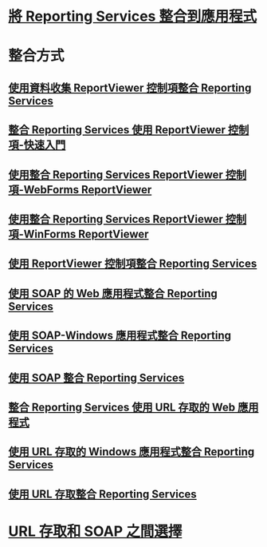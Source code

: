 # [將 Reporting Services 整合到應用程式](integrating-reporting-services-into-applications.md)

# 整合方式
## [使用資料收集 ReportViewer 控制項整合 Reporting Services](integrating-reporting-services-using-reportviewer-controls-data-collection.md)
## [整合 Reporting Services 使用 ReportViewer 控制項-快速入門](integrating-reporting-services-using-reportviewer-controls-get-started.md)
## [使用整合 Reporting Services ReportViewer 控制項-WebForms ReportViewer](using-the-webforms-reportviewer-control.md)
## [使用整合 Reporting Services ReportViewer 控制項-WinForms ReportViewer](using-the-winforms-reportviewer-control.md)
## [使用 ReportViewer 控制項整合 Reporting Services](integrating-reporting-services-using-reportviewer-controls.md)
## [使用 SOAP 的 Web 應用程式整合 Reporting Services](integrating-reporting-services-using-soap-web-application.md)
## [使用 SOAP-Windows 應用程式整合 Reporting Services](integrating-reporting-services-using-soap-windows-application.md)
## [使用 SOAP 整合 Reporting Services](integrating-reporting-services-using-soap.md)
## [整合 Reporting Services 使用 URL 存取的 Web 應用程式](integrating-reporting-services-using-url-access-web-application.md)
## [使用 URL 存取的 Windows 應用程式整合 Reporting Services](integrating-reporting-services-using-url-access-windows-application.md)
## [使用 URL 存取整合 Reporting Services](integrating-reporting-services-using-url-access.md)

# [URL 存取和 SOAP 之間選擇](choosing-between-url-access-and-soap.md)
